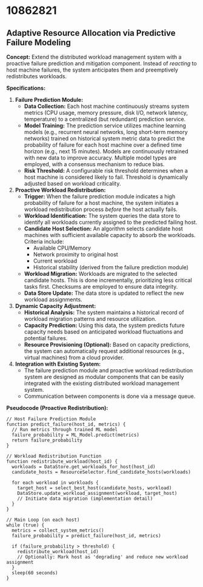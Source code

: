 # 10862821

## Adaptive Resource Allocation via Predictive Failure Modeling

**Concept:** Extend the distributed workload management system with a proactive failure prediction and mitigation component. Instead of *reacting* to host machine failures, the system anticipates them and preemptively redistributes workloads.

**Specifications:**

1.  **Failure Prediction Module:**
    *   **Data Collection:** Each host machine continuously streams system metrics (CPU usage, memory pressure, disk I/O, network latency, temperature) to a centralized (but redundant) prediction service.
    *   **Model Training:** The prediction service utilizes machine learning models (e.g., recurrent neural networks, long short-term memory networks) trained on historical system metric data to predict the probability of failure for each host machine over a defined time horizon (e.g., next 15 minutes).  Models are continuously retrained with new data to improve accuracy.  Multiple model types are employed, with a consensus mechanism to reduce bias.
    *   **Risk Threshold:**  A configurable risk threshold determines when a host machine is considered likely to fail.  Threshold is dynamically adjusted based on workload criticality.
2.  **Proactive Workload Redistribution:**
    *   **Trigger:** When the failure prediction module indicates a high probability of failure for a host machine, the system initiates a workload redistribution process *before* the host actually fails.
    *   **Workload Identification:** The system queries the data store to identify all workloads currently assigned to the predicted failing host.
    *   **Candidate Host Selection:**  An algorithm selects candidate host machines with sufficient available capacity to absorb the workloads. Criteria include:
        *   Available CPU/Memory
        *   Network proximity to original host
        *   Current workload
        *   Historical stability (derived from the failure prediction module)
    *   **Workload Migration:** Workloads are migrated to the selected candidate hosts. This is done incrementally, prioritizing less critical tasks first.  Checksums are employed to ensure data integrity.
    *   **Data Store Update:** The data store is updated to reflect the new workload assignments.
3.  **Dynamic Capacity Adjustment:**
    *   **Historical Analysis:** The system maintains a historical record of workload migration patterns and resource utilization.
    *   **Capacity Prediction:** Using this data, the system predicts future capacity needs based on anticipated workload fluctuations and potential failures.
    *   **Resource Provisioning (Optional):** Based on capacity predictions, the system can automatically request additional resources (e.g., virtual machines) from a cloud provider.
4.  **Integration with Existing System:**
    *   The failure prediction module and proactive workload redistribution system are designed as modular components that can be easily integrated with the existing distributed workload management system.
    *   Communication between components is done via a message queue.

**Pseudocode (Proactive Redistribution):**

```
// Host Failure Prediction Module
function predict_failure(host_id, metrics) {
  // Run metrics through trained ML model
  failure_probability = ML_Model.predict(metrics)
  return failure_probability
}

// Workload Redistribution Function
function redistribute_workload(host_id) {
  workloads = DataStore.get_workloads_for_host(host_id)
  candidate_hosts = ResourceSelector.find_candidate_hosts(workloads)

  for each workload in workloads {
    target_host = select_best_host(candidate_hosts, workload)
    DataStore.update_workload_assignment(workload, target_host)
    // Initiate data migration (implementation detail)
  }
}

// Main Loop (on each host)
while (true) {
  metrics = collect_system_metrics()
  failure_probability = predict_failure(host_id, metrics)

  if (failure_probability > threshold) {
    redistribute_workload(host_id)
    // Optionally: Mark host as 'degrading' and reduce new workload assignment
  }
  sleep(60 seconds)
}
```